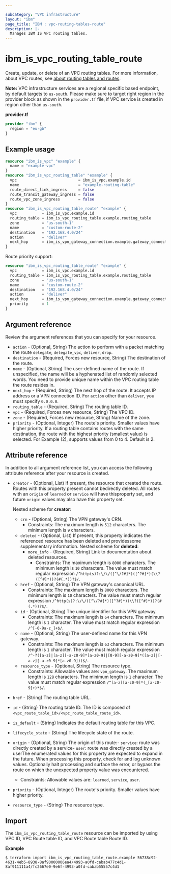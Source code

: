 ```yaml
---

subcategory: "VPC infrastructure"
layout: "ibm"
page_title: "IBM : vpc-routing-tables-route"
description: |-
  Manages IBM IS VPC routing tables.
---
```


# ibm_is_vpc_routing_table_route
Create, update, or delete of an VPC routing tables. For more information, about VPC routes, see [about routing tables and routes](https://cloud.ibm.com/docs/vpc?topic=vpc-about-custom-routes).

**Note:** 
VPC infrastructure services are a regional specific based endpoint, by default targets to `us-south`. Please make sure to target right region in the provider block as shown in the `provider.tf` file, if VPC service is created in region other than `us-south`.

**provider.tf**

```terraform
provider "ibm" {
  region = "eu-gb"
}
```

## Example usage

```terraform
resource "ibm_is_vpc" "example" {
  name = "example-vpc"
}
resource "ibm_is_vpc_routing_table" "example" {
  vpc                           = ibm_is_vpc.example.id
  name                          = "example-routing-table"
  route_direct_link_ingress     = false
  route_transit_gateway_ingress = false
  route_vpc_zone_ingress        = false
}
resource "ibm_is_vpc_routing_table_route" "example" {
  vpc           = ibm_is_vpc.example.id
  routing_table = ibm_is_vpc_routing_table.example.routing_table
  zone          = "us-south-1"
  name          = "custom-route-2"
  destination   = "192.168.4.0/24"
  action        = "deliver"
  next_hop      = ibm_is_vpn_gateway_connection.example.gateway_connection // Example value "10.0.0.4"
}
```
Route priority support:

```terraform
resource "ibm_is_vpc_routing_table_route" "example" {
  vpc           = ibm_is_vpc.example.id
  routing_table = ibm_is_vpc_routing_table.example.routing_table
  zone          = "us-south-1"
  name          = "custom-route-2"
  destination   = "192.168.4.0/24"
  action        = "deliver"
  next_hop      = ibm_is_vpn_gateway_connection.example.gateway_connection // Example value "10.0.0.4"
  priority      = 1
}
```

## Argument reference
Review the argument references that you can specify for your resource. 

- `action` - (Optional, String) The action to perform with a packet matching the route `delegate`, `delegate_vpc`, `deliver`, `drop`.
- `destination` - (Required, Forces new resource, String) The destination of the route. 
- `name` - (Optional, String) The user-defined name of the route. If unspecified, the name will be a hyphenated list of randomly selected words. You need to provide unique name within the VPC routing table the route resides in.
- `next_hop` - (Required, String) The next hop of the route. It accepts IP address or a VPN connection ID. For `action` other than `deliver`, you must specify `0.0.0.0`. 
- `routing_table` - (Required, String) The routing table ID.
- `vpc` - (Required, Forces new resource, String) The VPC ID.
- `zone` - (Required, Forces new resource, String)  Name of the zone. 
- `priority` - (Optional, Integer) The route's priority. Smaller values have higher priority. If a routing table contains routes with the same destination, the route with the highest priority (smallest value) is selected. For Example (2), supports values from 0 to 4. Default is 2.


## Attribute reference
In addition to all argument reference list, you can access the following attribute reference after your resource is created.

- `creator` - (Optional, List) If present, the resource that created the route. Routes with this property present cannot bedirectly deleted. All routes with an `origin` of `learned` or `service` will have thisproperty set, and future `origin` values may also have this property set.

  Nested scheme for **creator**:
    - `crn` - (Optional, String) The VPN gateway's CRN.
      - Constraints: The maximum length is `512` characters. The minimum length is `9` characters.
    - `deleted` - (Optional, List) If present, this property indicates the referenced resource has been deleted and providessome supplementary information.
    Nested scheme for **deleted**:
        - `more_info` - (Required, String) Link to documentation about deleted resources.
          - Constraints: The maximum length is `8000` characters. The minimum length is `10` characters. The value must match regular expression `/^http(s)?:\/\/([^\/?#]*)([^?#]*)(\\?([^#]*))?(#(.*))?$/`.
    - `href` - (Optional, String) The VPN gateway's canonical URL.
      - Constraints: The maximum length is `8000` characters. The minimum length is `10` characters. The value must match regular expression `/^http(s)?:\/\/([^\/?#]*)([^?#]*)(\\?([^#]*))?(#(.*))?$/`.
    - `id` - (Optional, String) The unique identifier for this VPN gateway.
      - Constraints: The maximum length is `64` characters. The minimum length is `1` character. The value must match regular expression `/^[-0-9a-z_]+$/`.
    - `name` - (Optional, String) The user-defined name for this VPN gateway.
      - Constraints: The maximum length is `63` characters. The minimum length is `1` character. The value must match regular expression `/^-?([a-z]|[a-z][-a-z0-9]*[a-z0-9]|[0-9][-a-z0-9]*([a-z]|[-a-z][-a-z0-9]*[a-z0-9]))$/`.
    - `resource_type` - (Optional, String) The resource type.
      - Constraints: Allowable values are: `vpn_gateway`. The maximum length is `128` characters. The minimum length is `1` character. The value must match regular expression `/^[a-z][a-z0-9]*(_[a-z0-9]+)*$/`.
- `href` - (String) The routing table URL.
- `id` - (String) The routing table ID. The ID is composed of `<vpc_route_table_id>/<vpc_route_table_route_id>`.
- `is_default` - (String) Indicates the default routing table for this VPC.
- `lifecycle_state` - (String) The lifecycle state of the route.
- `origin` - (Optional, String) The origin of this route:- `service`: route was directly created by a service- `user`: route was directly created by a userThe enumerated values for this property are expected to expand in the future. When processing this property, check for and log unknown values. Optionally halt processing and surface the error, or bypass the route on which the unexpected property value was encountered.
  - Constraints: Allowable values are: `learned`, `service`, `user`.
- `priority` - (Optional, Integer) The route's priority. Smaller values have higher priority.
- `resource_type` - (String) The resource type.

## Import
The `ibm_is_vpc_routing_table_route` resource  can be imported by using VPC ID, VPC Route table ID, and VPC Route table Route ID.

**Example**

```
$ terraform import ibm_is_vpc_routing_table_route.example 56738c92-4631-4eb5-8938-8af90000006ea4/4993-a0fd-cabab477c4d1-8af911111a4/fc2667e0-9e6f-4993-a0fd-cabab55557c4d1
```

